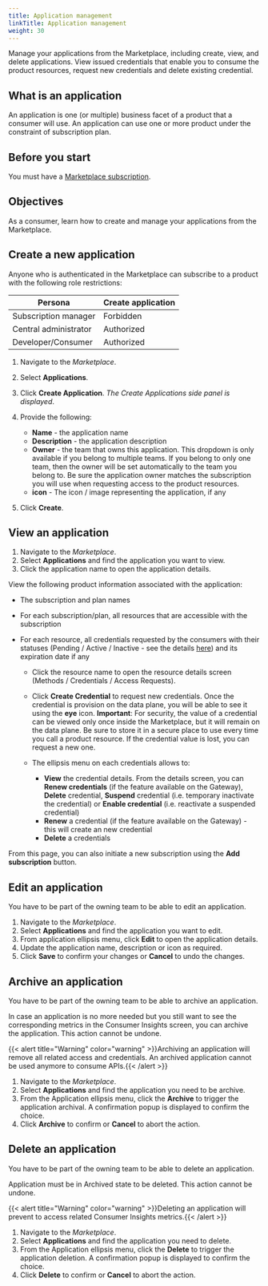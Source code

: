 ```yaml
---
title: Application management
linkTitle: Application management
weight: 30
---
```


Manage your applications from the Marketplace, including create, view, and delete applications. View issued credentials that enable you to consume the product resources, request new credentials and delete existing credential.

## What is an application

An application is one (or multiple) business facet of a product that a consumer will use. An application can use one or more product under the constraint of subscription plan.

## Before you start

You must have a [Marketplace subscription](/docs/manage_marketplace/consumer_experience/subscription_management).

## Objectives

As a consumer, learn how to create and manage your applications from the Marketplace.

## Create a new application

Anyone who is authenticated in the Marketplace can subscribe to a product with the following role restrictions:

| Persona               | Create application |
|-----------------------|--------------------|
| Subscription manager  | Forbidden          |
| Central administrator | Authorized         |
| Developer/Consumer    | Authorized         |

1. Navigate to the *Marketplace*.
2. Select **Applications**.
3. Click **Create Application**. *The Create Applications side panel is displayed*.
4. Provide the following:

    * **Name** - the application name
    * **Description** - the application description
    * **Owner** - the team that owns this application. This dropdown is only available if you belong to multiple teams. If you belong to only one team, then the owner will be set automatically to the team you belong to. Be sure the application owner matches the subscription you will use when requesting access to the product resources.
    * **icon** - The icon / image representing the application, if any

5. Click **Create**.

## View an application

1. Navigate to the *Marketplace*.
2. Select **Applications** and find the application you want to view.
3. Click the application name to open the application details.

View the following product information associated with the application:

* The subscription and plan names
* For each subscription/plan, all resources that are accessible with the subscription
* For each resource, all credentials requested by the consumers with their statuses (Pending / Active / Inactive - see the details [here](/docs/manage_marketplace/consumer_experience/credential_management#credential-life-cycle)) and its expiration date if any

    * Click the resource name to open the resource details screen (Methods / Credentials / Access Requests).
    * Click **Create Credential** to request new credentials. Once the credential is provision on the data plane, you will be able to see it using the **eye** icon. **Important**: For security, the value of a credential can be viewed only once inside the Marketplace, but it will remain on the data plane. Be sure to store it in a secure place to use every time you call a product resource. If the credential value is lost, you can request a new one.
    * The ellipsis menu on each credentials allows to:

        * **View** the credential details. From the details screen, you can **Renew credentials** (if the feature available on the Gateway), **Delete** credential, **Suspend** credential (i.e. temporary inactivate the credential) or **Enable credential** (i.e. reactivate a suspended credential)
        * **Renew** a credential (if the feature available on the Gateway) - this will create an new credential
        * **Delete** a credentials

From this page, you can also initiate a new subscription using the **Add subscription** button.

## Edit an application

You have to be part of the owning team to be able to edit an application.

1. Navigate to the *Marketplace*.
2. Select **Applications** and find the application you want to edit.
3. From application ellipsis menu, click **Edit** to open the application details.
4. Update the application name, description or icon as required.
5. Click **Save** to confirm your changes or **Cancel** to undo the changes.

## Archive an application

You have to be part of the owning team to be able to archive an application.

In case an application is no more needed but you still want to see the corresponding metrics in the Consumer Insights screen, you can archive the application. This action cannot be undone.

{{< alert title="Warning" color="warning" >}}Archiving an application will remove all related access and credentials. An archived application cannot be used anymore to consume APIs.{{< /alert >}}

1. Navigate to the *Marketplace*.
2. Select **Applications** and find the application you need to be archive.
3. From the Application ellipsis menu, click the **Archive** to trigger the application archival. A confirmation popup is displayed to confirm the choice.
4. Click **Archive** to confirm or **Cancel** to abort the action.

## Delete an application

You have to be part of the owning team to be able to delete an application.

Application must be in Archived state to be deleted. This action cannot be undone.

{{< alert title="Warning" color="warning" >}}Deleting an application will prevent to access related Consumer Insights metrics.{{< /alert >}}

1. Navigate to the *Marketplace*.
2. Select **Applications** and find the application you need to delete.
3. From the Application ellipsis menu, click the **Delete** to trigger the application deletion. A confirmation popup is displayed to confirm the choice.
4. Click **Delete** to confirm or **Cancel** to abort the action.
